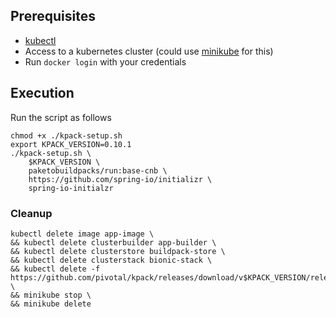 ## Prerequisites
* [kubectl](https://kubernetes.io/docs/tasks/tools/install-kubectl-linux/)
* Access to a kubernetes cluster (could use [minikube](https://minikube.sigs.k8s.io/docs/start/) for this)
* Run `docker login` with your credentials

## Execution
Run the script as follows
```
chmod +x ./kpack-setup.sh
export KPACK_VERSION=0.10.1
./kpack-setup.sh \
    $KPACK_VERSION \
    paketobuildpacks/run:base-cnb \
    https://github.com/spring-io/initializr \
    spring-io-initialzr
```

### Cleanup
```
kubectl delete image app-image \
&& kubectl delete clusterbuilder app-builder \
&& kubectl delete clusterstore buildpack-store \
&& kubectl delete clusterstack bionic-stack \
&& kubectl delete -f https://github.com/pivotal/kpack/releases/download/v$KPACK_VERSION/release-$KPACK_VERSION.yaml \
&& minikube stop \
&& minikube delete
```